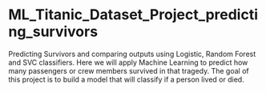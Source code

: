 # ML_Titanic_Dataset_Project_predicting_survivors
Predicting Survivors and comparing outputs using  Logistic, Random Forest and SVC classifiers. Here we will apply Machine Learning to predict how many passengers or crew members survived in that tragedy. The goal of this project is to build a model that will classify if a person lived or died.
